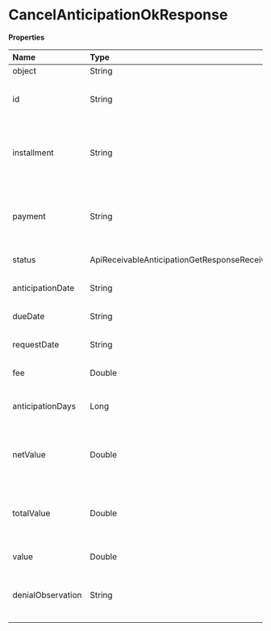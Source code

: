 # CancelAnticipationOkResponse

**Properties**

| Name              | Type                                                             | Required | Description                                            |
| :---------------- | :--------------------------------------------------------------- | :------- | :----------------------------------------------------- |
| object            | String                                                           | ❌       | Object type                                            |
| id                | String                                                           | ❌       | Unique identifier of anticipation in Asaas             |
| installment       | String                                                           | ❌       | Unique identifier of the installment to be anticipated |
| payment           | String                                                           | ❌       | Unique identifier of the payment to be anticipated.    |
| status            | ApiReceivableAnticipationGetResponseReceivableAnticipationStatus | ❌       | Anticipation status                                    |
| anticipationDate  | String                                                           | ❌       | Anticipation request date                              |
| dueDate           | String                                                           | ❌       | Request due date                                       |
| requestDate       | String                                                           | ❌       | Anticipation request date                              |
| fee               | Double                                                           | ❌       | Anticipation fee                                       |
| anticipationDays  | Long                                                             | ❌       | Number of days that were anticipated                   |
| netValue          | Double                                                           | ❌       | Net value discounted the anticipation fee              |
| totalValue        | Double                                                           | ❌       | Total amount of the payment to be anticipated          |
| value             | Double                                                           | ❌       | Anticipation value                                     |
| denialObservation | String                                                           | ❌       | Reason for rejecting the anticipation payment          |

<!-- This file was generated by liblab | https://liblab.com/ -->
